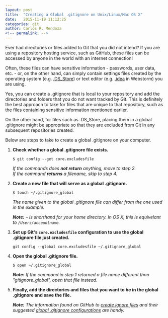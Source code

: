 ```yaml
---
layout: post
title:  "Creating a Global .gitignore on Unix/Linux/Mac OS X"
date:   2015-11-19 11:12:25
categories: git
author: Carlos R. Mendoza
<!-- permalink: -->
---
```


Ever had directories or files added to Git that you did not intend? If you are using a repository hosting service, such as GitHub, these files can be accessed by anyone in the world with an internet connection!

Often, these files can have sensitive information - passwords, user data, etc. - or, on the other hand, can simply contain settings files created by the operating system (e.g. [.DS_Store](https://en.wikipedia.org/wiki/.DS_Store)) or text editor (e.g. [.idea](https://www.jetbrains.com/idea/help/project-and-ide-settings.html?search=.idea) in Webstorm) you are using.

Yes, you can create a .gitignore that is local to your repository and add the directories and folders that you do not want tracked by Git. This is definitely the best approach to take for files that are unique to that repository, such as the files containing sensitive information mentioned earlier.

On the other hand, for files such as .DS_Store, placing them in a global .gitignore might be appropriate so that they are excluded from Git in any subsequent repositories created.

Below are steps to take to create a global .gitignore on your computer.

1. **Check whether a global .gitignore file exists.**

	`$ git config --get core.excludesfile`

	*If the commands does **not return** anything, move to step 2.*   
	*If the command **returns** a filename, skip to step 4.*

2. 	**Create a new file that will serve as a global .gitignore.**
	
	`$ touch ~/.gitignore_global`


	*The name given to the global .gitignore file can differ from the one used in the example.*

	*__Note:__ `~` is shorthand for your home directory. In OS X, this is equivelant to `/Users/accountname`.*

3. **Set up Git's `core.excludesfile` configuration to use the global .gitignore file just created.**
	
	`git config --global core.excludesfile ~/.gitignore_global`

4. **Open the global .gitignore file.**

	`$ open ~/.gitignore_global`

	*__Note:__ If the command in step 1 returned a file name different than "gitignore_global", open that file instead.*



5. **Finally, add the directories and files that you want to be in the global .gitignore and save the file.**
	
	*__Note:__ The information found on GitHub to [create ignore files](https://help.github.com/articles/ignoring-files/) and their suggested [global .gitignore configurations](https://gist.github.com/octocat/9257657) are handy.*





